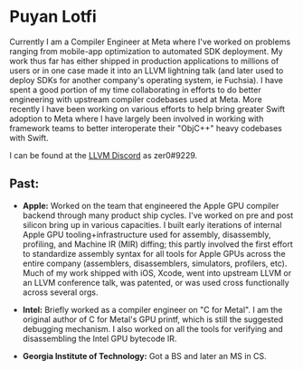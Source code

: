 # Puyan Lotfi

Currently I am a Compiler Engineer at Meta where I've worked on problems ranging from mobile-app optimization to automated SDK deployment. My work thus far has either shipped in production applications to millions of users or in one case made it into an LLVM lightning talk (and later used to deploy SDKs for another company's operating system, ie Fuchsia). I have spent a good portion of my time collaborating in efforts to do better engineering with upstream compiler codebases used at Meta. More recently I have been working on various efforts to help bring greater Swift adoption to Meta where I have largely been involved in working with framework teams to better interoperate their "ObjC++" heavy codebases with Swift.

I can be found at the [LLVM Discord](https://discord.gg/xS7Z362) as zer0#9229.

## Past:

* **Apple:** Worked on the team that engineered the Apple GPU compiler backend through many product ship cycles. I've worked on pre and post silicon bring up in various capacities. I built early iterations of internal Apple GPU tooling+infrastructure used for assembly, disassembly, profiling, and Machine IR (MIR) diffing; this partly involved the first effort to standardize assembly syntax for all tools for Apple GPUs across the entire company (assemblers, disassemblers, simulators, profilers, etc). Much of my work shipped with iOS, Xcode, went into upstream LLVM or an LLVM conference talk, was patented, or was used cross functionally across several orgs. 

* **Intel:** Briefly worked as a compiler engineer on "C for Metal". I am the original author of C for Metal's GPU printf, which is still the suggested debugging mechanism. I also worked on all the tools for verifying and disassembling the Intel GPU bytecode IR. 

* **Georgia Institute of Technology:** Got a BS and later an MS in CS.
